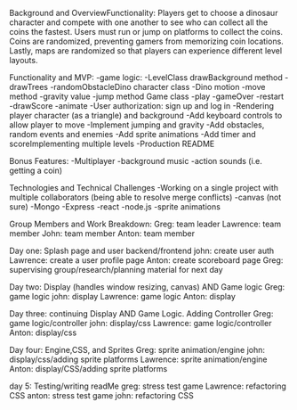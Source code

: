 Background and OverviewFunctionality:
Players get to choose a dinosaur character and compete with one another to see who can collect all the coins the fastest. Users must run or jump on platforms to collect the coins. Coins are randomized, preventing gamers from memorizing coin locations. Lastly, maps are randomized so that players can experience different level layouts. 

Functionality and MVP:
-game logic:
-LevelClass 
drawBackground method 
-drawTrees 
-randomObstacleDino character class 
-Dino motion
-move method 
-gravity value 
-jump method Game class 
-play
-gameOver
-restart
 -drawScore
-animate
-User authorization: sign up and log in
-Rendering player character (as a triangle) and background 
-Add keyboard controls to allow player to move 
-Implement jumping and gravity 
-Add obstacles, random events and enemies 
-Add sprite animations 
-Add timer and scoreImplementing multiple levels
-Production README

Bonus Features:
-Multiplayer 
-background music
-action sounds (i.e. getting a coin)

Technologies and Technical Challenges 
-Working on a single project with multiple collaborators (being able to resolve merge conflicts)
-canvas (not sure)
-Mongo
-Express
-react
-node.js
-sprite animations

Group Members and Work Breakdown:
Greg: team leader
Lawrence: team member
John: team member
Anton: team member

Day one: Splash page and user backend/frontend
john: create user auth
Lawrence: create a user profile page
Anton: create scoreboard page
Greg: supervising group/research/planning material for next day 

Day two: Display (handles window resizing, canvas) AND Game logic
Greg: game logic
john: display 
Lawrence: game logic
Anton: display 

Day three: continuing Display AND Game Logic. Adding Controller
Greg: game logic/controller
john: display/css
Lawrence: game logic/controller
Anton: display/css

Day four: Engine,CSS, and Sprites 
Greg: sprite animation/engine
john: display/css/adding sprite platforms
Lawrence: sprite animation/engine
Anton: display/CSS/adding sprite platforms

day 5: Testing/writing readMe
greg: stress test game
Lawrence: refactoring CSS
anton: stress test game
john: refactoring CSS
